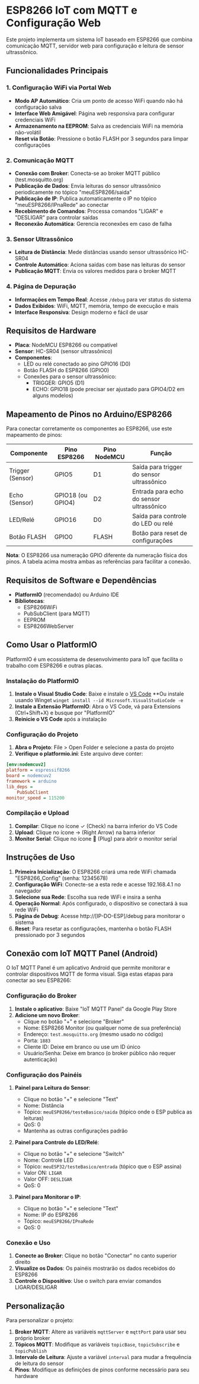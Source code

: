 # ESP8266 IoT com MQTT e Configuração Web

Este projeto implementa um sistema IoT baseado em ESP8266 que combina comunicação MQTT, servidor web para configuração e leitura de sensor ultrassônico.

## Funcionalidades Principais

### 1. Configuração WiFi via Portal Web
- **Modo AP Automático**: Cria um ponto de acesso WiFi quando não há configuração salva
- **Interface Web Amigável**: Página web responsiva para configurar credenciais WiFi
- **Armazenamento na EEPROM**: Salva as credenciais WiFi na memória não-volátil
- **Reset via Botão**: Pressione o botão FLASH por 3 segundos para limpar configurações

### 2. Comunicação MQTT
- **Conexão com Broker**: Conecta-se ao broker MQTT público (test.mosquitto.org)
- **Publicação de Dados**: Envia leituras do sensor ultrassônico periodicamente no tópico "meuESP8266/saida"
- **Publicação de IP**: Publica automaticamente o IP no tópico "meuESP8266/IPnaRede" ao conectar
- **Recebimento de Comandos**: Processa comandos "LIGAR" e "DESLIGAR" para controlar saídas
- **Reconexão Automática**: Gerencia reconexões em caso de falha

### 3. Sensor Ultrassônico
- **Leitura de Distância**: Mede distâncias usando sensor ultrassônico HC-SR04
- **Controle Automático**: Aciona saídas com base nas leituras do sensor
- **Publicação MQTT**: Envia os valores medidos para o broker MQTT

### 4. Página de Depuração
- **Informações em Tempo Real**: Acesse `/debug` para ver status do sistema
- **Dados Exibidos**: WiFi, MQTT, memória, tempo de execução e mais
- **Interface Responsiva**: Design moderno e fácil de usar

## Requisitos de Hardware

- **Placa**: NodeMCU ESP8266 ou compatível
- **Sensor**: HC-SR04 (sensor ultrassônico)
- **Componentes**:
  - LED ou relé conectado ao pino GPIO16 (D0)
  - Botão FLASH do ESP8266 (GPIO0)
  - Conexões para o sensor ultrassônico:
    - TRIGGER: GPIO5 (D1)
    - ECHO: GPIO18 (pode precisar ser ajustado para GPIO4/D2 em alguns modelos)

## Mapeamento de Pinos no Arduino/ESP8266

Para conectar corretamente os componentes ao ESP8266, use este mapeamento de pinos:

| Componente | Pino ESP8266 | Pino NodeMCU | Função |
|------------|--------------|--------------|--------|
| Trigger (Sensor) | GPIO5 | D1 | Saída para trigger do sensor ultrassônico |
| Echo (Sensor) | GPIO18 (ou GPIO4) | D2 | Entrada para echo do sensor ultrassônico |
| LED/Relé | GPIO16 | D0 | Saída para controle do LED ou relé |
| Botão FLASH | GPIO0 | FLASH | Botão para reset de configurações |

**Nota**: O ESP8266 usa numeração GPIO diferente da numeração física dos pinos. A tabela acima mostra ambas as referências para facilitar a conexão.

## Requisitos de Software e Dependências

- **PlatformIO** (recomendado) ou Arduino IDE
- **Bibliotecas**:
  - ESP8266WiFi
  - PubSubClient (para MQTT)
  - EEPROM
  - ESP8266WebServer

## Como Usar o PlatformIO

PlatformIO é um ecossistema de desenvolvimento para IoT que facilita o trabalho com ESP8266 e outras placas.

### Instalação do PlatformIO

1. **Instale o Visual Studio Code**: Baixe e instale o [VS Code](https://code.visualstudio.com/)
   **Ou instale usando Winget
   ```winget install --id Microsoft.VisualStudioCode -e```
3. **Instale a Extensão PlatformIO**: Abra o VS Code, vá para Extensions (Ctrl+Shift+X) e busque por "PlatformIO"
4. **Reinicie o VS Code** após a instalação



### Configuração do Projeto

1. **Abra o Projeto**: File > Open Folder e selecione a pasta do projeto
2. **Verifique o platformio.ini**: Este arquivo deve conter:

```ini
[env:nodemcuv2]
platform = espressif8266
board = nodemcuv2
framework = arduino
lib_deps = 
    PubSubClient
monitor_speed = 115200
```

### Compilação e Upload

1. **Compilar**: Clique no ícone ✓ (Check) na barra inferior do VS Code
2. **Upload**: Clique no ícone → (Right Arrow) na barra inferior
3. **Monitor Serial**: Clique no ícone 🔌 (Plug) para abrir o monitor serial

## Instruções de Uso

1. **Primeira Inicialização**: O ESP8266 criará uma rede WiFi chamada "ESP8266_Config" (senha: 12345678)
2. **Configuração WiFi**: Conecte-se a esta rede e acesse 192.168.4.1 no navegador
3. **Selecione sua Rede**: Escolha sua rede WiFi e insira a senha
4. **Operação Normal**: Após configurado, o dispositivo se conectará à sua rede WiFi
5. **Página de Debug**: Acesse http://[IP-DO-ESP]/debug para monitorar o sistema
6. **Reset**: Para resetar as configurações, mantenha o botão FLASH pressionado por 3 segundos

## Conexão com IoT MQTT Panel (Android)

O IoT MQTT Panel é um aplicativo Android que permite monitorar e controlar dispositivos MQTT de forma visual. Siga estas etapas para conectar ao seu ESP8266:

### Configuração do Broker

1. **Instale o aplicativo**: Baixe "IoT MQTT Panel" da Google Play Store
2. **Adicione um novo Broker**:
   - Clique no botão "+" e selecione "Broker"
   - Nome: ESP8266 Monitor (ou qualquer nome de sua preferência)
   - Endereço: `test.mosquitto.org` (mesmo usado no código)
   - Porta: `1883`
   - Cliente ID: Deixe em branco ou use um ID único
   - Usuário/Senha: Deixe em branco (o broker público não requer autenticação)

### Configuração dos Painéis

1. **Painel para Leitura do Sensor**:
   - Clique no botão "+" e selecione "Text"
   - Nome: Distância
   - Tópico: `meuESP8266/testeBasico/saida` (tópico onde o ESP publica as leituras)
   - QoS: 0
   - Mantenha as outras configurações padrão

2. **Painel para Controle do LED/Relé**:
   - Clique no botão "+" e selecione "Switch"
   - Nome: Controle LED
   - Tópico: `meuESP32/testeBasico/entrada` (tópico que o ESP assina)
   - Valor ON: `LIGAR`
   - Valor OFF: `DESLIGAR`
   - QoS: 0

3. **Painel para Monitorar o IP**:
   - Clique no botão "+" e selecione "Text"
   - Nome: IP do ESP8266
   - Tópico: `meuESP8266/IPnaRede`
   - QoS: 0

### Conexão e Uso

1. **Conecte ao Broker**: Clique no botão "Conectar" no canto superior direito
2. **Visualize os Dados**: Os painéis mostrarão os dados recebidos do ESP8266
3. **Controle o Dispositivo**: Use o switch para enviar comandos LIGAR/DESLIGAR

## Personalização

Para personalizar o projeto:

1. **Broker MQTT**: Altere as variáveis `mqttServer` e `mqttPort` para usar seu próprio broker
2. **Tópicos MQTT**: Modifique as variáveis `topicBase`, `topicSubscribe` e `topicPublish`
3. **Intervalo de Leitura**: Ajuste a variável `interval` para mudar a frequência de leitura do sensor
4. **Pinos**: Modifique as definições de pinos conforme necessário para seu hardware
